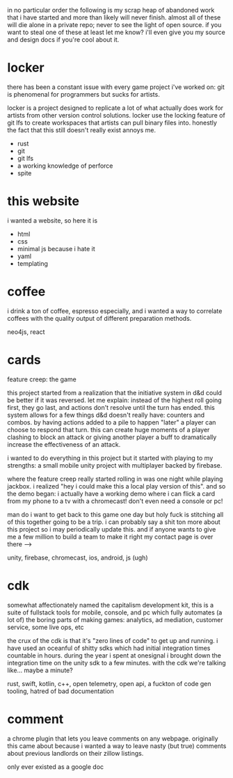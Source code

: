 in no particular order the following is my scrap heap of abandoned work that i have started and more than likely will
never finish. almost all of these will die alone in a private repo; never to see the light of open source. if you want
to steal one of these at least let me know? i'll even give you my source and design docs if you're cool about it.

# locker

there has been a constant issue with every game project i've worked on: git is phenomenal for programmers but sucks for
artists.

locker is a project designed to replicate a lot of what actually does work for artists from other version control
solutions. locker use the locking feature of git lfs to create workspaces that artists can pull binary files into.
honestly the fact that this still doesn't really exist annoys me.

- rust
- git
- git lfs
- a working knowledge of perforce
- spite

# this website

i wanted a website, so here it is

- html
- css
- minimal js because i hate it
- yaml
- templating

# coffee

i drink a ton of coffee, espresso especially, and i wanted a way to correlate coffees with the quality output of
different preparation methods.

neo4js, react

# cards

feature creep: the game

this project started from a realization that the initiative system in d&d could be better if it was reversed. let me
explain: instead of the highest roll going first, they go last, and actions don't resolve until the turn has ended. this
system allows for a few things d&d doesn't really have: counters and combos. by having actions added to a pile to
happen "later" a player can choose to respond that turn. this can create huge moments of a player clashing to block an
attack or giving another player a buff to dramatically increase the effectiveness of an attack.

i wanted to do everything in this project but it started with playing to my strengths: a small mobile unity project with
multiplayer backed by firebase.

where the feature creep really started rolling in was one night while playing jackbox. i realized "hey i could make this
a local play version of this". and so the demo began: i actually have a working demo where i can flick a card from my
phone to a tv with a chromecast! don't even need a console or pc!

man do i want to get back to this game one day but holy fuck is stitching all of this together going to be a trip. i can
probably say a shit ton more about this project so i may periodically update this. and if anyone wants to give me a few
million to build a team to make it right my contact page is over there -->

unity, firebase, chromecast, ios, android, js (ugh)

# cdk

somewhat affectionately named the capitalism development kit, this is a suite of fullstack tools for mobile, console,
and pc which fully automates (a lot of) the boring parts of making games: analytics, ad mediation, customer service,
some live ops, etc

the crux of the cdk is that it's "zero lines of code" to get up and running. i have used an oceanful of shitty sdks
which had initial integration times countable in hours. during the year i spent at onesignal i brought down the
integration time on the unity sdk to a few minutes. with the cdk we're talking like... maybe a minute?

rust, swift, kotlin, c++, open telemetry, open api, a fuckton of code gen tooling, hatred of bad documentation

# comment

a chrome plugin that lets you leave comments on any webpage. originally this came about because i wanted a way to leave
nasty (but true) comments about previous landlords on their zillow listings.

only ever existed as a google doc